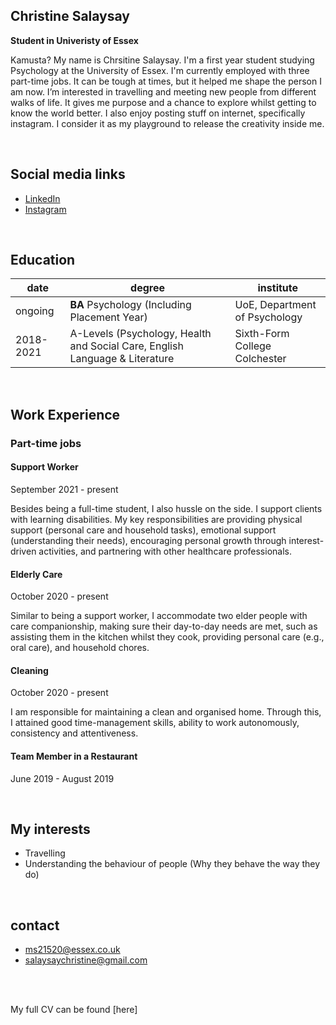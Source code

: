 
## Christine Salaysay
**Student in Univeristy of Essex**  

Kamusta? My name is Chrsitine Salaysay. I'm a first year student studying Psychology at the University of Essex. I'm currently employed with three part-time jobs. It can be tough at times, but it helped me shape the person I am now. I’m interested in travelling and meeting new people from different walks of life. It gives me purpose and a chance to explore whilst getting to know the world better. I also enjoy posting stuff on internet, specifically instagram. I consider it as my playground to release the creativity inside me. 


<br>

## Social media links
- [LinkedIn](https://www.linkedin.com/in/christine-salaysay-ba6506225/)
- [Instagram](https://www.instagram.com/christinetorreliza/)


<br>

## Education
| date | degree | institute |
--- | --- | ---
|ongoing|**BA** Psychology (Including Placement Year) |UoE, Department of Psychology|
|2018-2021|A-Levels (Psychology, Health and Social Care, English Language & Literature|Sixth-Form College Colchester|

<br>

## Work Experience
### Part-time jobs
#### Support Worker

September 2021 - present

Besides being a full-time student, I also hussle on the side. I support clients with learning disabilities. My key responsibilities are providing physical support (personal care and household tasks), emotional support (understanding their needs), encouraging personal growth through interest-driven activities, and partnering with other healthcare professionals. 

#### Elderly Care

October 2020 - present 

Similar to being a support worker, I accommodate two elder people with care companionship, making sure their day-to-day needs are met, such as assisting them in the kitchen whilst they cook, providing personal care (e.g., oral care), and household chores.

#### Cleaning 

October 2020 - present

I am responsible for maintaining a clean and organised home. Through this, I attained good time-management skills, ability to work autonomously, consistency and attentiveness. 

#### Team Member in a Restaurant

June 2019 - August 2019

<br>

## My interests
- Travelling 
- Understanding the behaviour of people (Why they behave the way they do)

<br>

## contact
- ms21520@essex.co.uk 
- salaysaychristine@gmail.com


<br><br> 

My full CV can be found [here]
